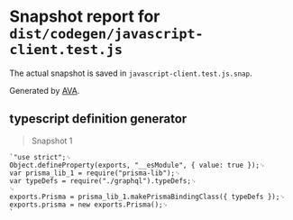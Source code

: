 # Snapshot report for `dist/codegen/javascript-client.test.js`

The actual snapshot is saved in `javascript-client.test.js.snap`.

Generated by [AVA](https://ava.li).

## typescript definition generator

> Snapshot 1

    `"use strict";␊
    Object.defineProperty(exports, "__esModule", { value: true });␊
    var prisma_lib_1 = require("prisma-lib");␊
    var typeDefs = require("./graphql").typeDefs;␊
    ␊
    exports.Prisma = prisma_lib_1.makePrismaBindingClass({ typeDefs });␊
    exports.prisma = new exports.Prisma();␊
    `
